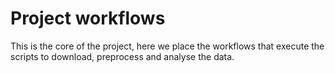 # Project workflows

This is the core of the project, here we place the workflows that execute the scripts to download, preprocess and analyse the data.
